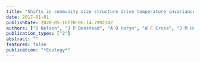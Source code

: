```yaml
---
title: "Shifts in community size structure drive temperature invariance of secondary production in a stream-warming experiment"
date: 2017-01-01
publishDate: 2020-05-16T20:06:14.799214Z
authors: ["D Nelson", "J P Benstead", "A D Huryn", "W F Cross", "J M Hood", " P W Johnson"]
publication_types: ["2"]
abstract: ""
featured: false
publication: "*Ecology*"
---
```


